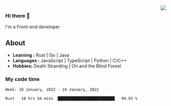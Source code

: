 <img align='right' src="https://github-readme-stats.vercel.app/api?username=strugglebak&show_icons=true">

### Hi there 👋

I'm a Front-end developer

## About

-  **Learning :** Rust | Go | Java
-  **Languages :** JavaScript | TypeScript | Python | C/C++
-  **Hobbies:** Death Stranding | Ori and the Blind Forest

### My code time

<!--START_SECTION:waka-->
```text
Week: 18 January, 2022 - 24 January, 2022

Rust   18 hrs 44 mins  █████████████████████████   99.93 % 
```
<!--END_SECTION:waka-->
